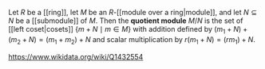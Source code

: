 Let $R$ be a [[ring]], let $M$ be an $R$-[[module over a ring|module]], and let $N\subseteq N$ be a [[submodule]] of $M$. Then the **quotient module** $M/N$ is the set of [[left coset|cosets]] $\{m+N\mid m\in M\}$ with addition defined by $(m_1+N)+ (m_2+N) = (m_1+m_2) + N$ and scalar multiplication by $r(m_1 + N) = (rm_1)+N$.

https://www.wikidata.org/wiki/Q1432554